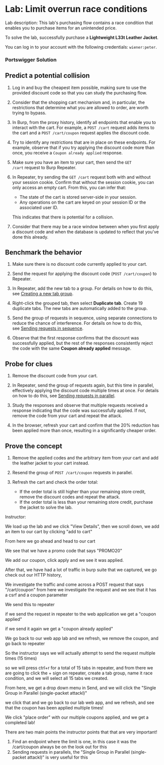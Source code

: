# Lab: Limit overrun race conditions

Lab description:
This lab's purchasing flow contains a race condition that enables you to purchase items for an unintended price.

To solve the lab, successfully purchase a **Lightweight L33t Leather Jacket**.

You can log in to your account with the following credentials: `wiener:peter`.


### Portswigger Solution

## Predict a potential collision

1. Log in and buy the cheapest item possible, making sure to use the provided discount code so that you can study the purchasing flow.
    
2. Consider that the shopping cart mechanism and, in particular, the restrictions that determine what you are allowed to order, are worth trying to bypass.
    
3. In Burp, from the proxy history, identify all endpoints that enable you to interact with the cart. For example, a `POST /cart` request adds items to the cart and a `POST /cart/coupon` request applies the discount code.
    
4. Try to identify any restrictions that are in place on these endpoints. For example, observe that if you try applying the discount code more than once, you receive a `Coupon already applied` response.
    
5. Make sure you have an item to your cart, then send the `GET /cart` request to Burp Repeater.
    
6. In Repeater, try sending the `GET /cart` request both with and without your session cookie. Confirm that without the session cookie, you can only access an empty cart. From this, you can infer that:
    
    - The state of the cart is stored server-side in your session.
    - Any operations on the cart are keyed on your session ID or the associated user ID.
    
    This indicates that there is potential for a collision.
    
7. Consider that there may be a race window between when you first apply a discount code and when the database is updated to reflect that you've done this already.
    

## Benchmark the behavior

1. Make sure there is no discount code currently applied to your cart.
    
2. Send the request for applying the discount code (`POST /cart/coupon`) to Repeater.
    
3. In Repeater, add the new tab to a group. For details on how to do this, see [Creating a new tab group](https://portswigger.net/burp/documentation/desktop/tools/repeater/groups#creating-a-new-tab-group).
    
4. Right-click the grouped tab, then select **Duplicate tab**. Create 19 duplicate tabs. The new tabs are automatically added to the group.
5. Send the group of requests in sequence, using separate connections to reduce the chance of interference. For details on how to do this, see [Sending requests in sequence](https://portswigger.net/burp/documentation/desktop/tools/repeater/send-group#sending-requests-in-sequence).
    
6. Observe that the first response confirms that the discount was successfully applied, but the rest of the responses consistently reject the code with the same **Coupon already applied** message.
    

## Probe for clues

1. Remove the discount code from your cart.
    
2. In Repeater, send the group of requests again, but this time in parallel, effectively applying the discount code multiple times at once. For details on how to do this, see [Sending requests in parallel](https://portswigger.net/burp/documentation/desktop/tools/repeater/send-group#sending-requests-in-parallel).
    
3. Study the responses and observe that multiple requests received a response indicating that the code was successfully applied. If not, remove the code from your cart and repeat the attack.
    
4. In the browser, refresh your cart and confirm that the 20% reduction has been applied more than once, resulting in a significantly cheaper order.
    

## Prove the concept

1. Remove the applied codes and the arbitrary item from your cart and add the leather jacket to your cart instead.
    
2. Resend the group of `POST /cart/coupon` requests in parallel.
    
3. Refresh the cart and check the order total:
    
    - If the order total is still higher than your remaining store credit, remove the discount codes and repeat the attack.
    - If the order total is less than your remaining store credit, purchase the jacket to solve the lab.

Instructor:

We load up the lab and we click "View Details", then we scroll down, we add an item to our cart by clicking "add to cart"

From here we go ahead and head to our cart

We see that we have a promo code that says "PROMO20"

We add our coupon, click apply and we see it was applied.

After that, we have had a lot of traffic in burp suite that we captured, we go check out our HTTP history,

We investigate the traffic and come across a POST request that says "/cart/coupon" from here we investigate the request and we see that it has a csrf and a coupon parameter

We send this to repeater

if we send the request in repeater to the web application we get a "coupon applied"

if we send it again we get a "coupon already applied"

We go back to our web app lab and we refresh, we remove the coupon, and go back to repeater

So the instructor says we will actually attempt to send the request multiple times (15 times)

so we will press ctrl+r for a total of 15 tabs in repeater, and from there we are going to click the + sign on repeater, create a tab group, name it race condition, and we will select all 15 tabs we created.

From here, we get a drop down menu in Send, and we will click the "Single Group in Parallel (single-packet attackl)"

we click that and we go back to our lab web app, and we refresh, and see that the coupon has been applied multiple times!

We click "place order" with our multiple coupons applied, and we get a completed lab!

There are two main points the instructor points that that are very important!

1) Find an endpoint where the limit is one, in this case it was the /cart/coupon always be on the look out for this
2) Sending requests in parallels, the  "Single Group in Parallel (single-packet attackl)" is very useful for this




